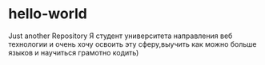 # hello-world
Just another Repository
Я студент университета направления веб технологии и очень хочу освоить эту сферу,выучить как можно больше языков и научиться грамотно кодить)
